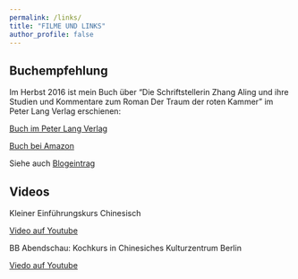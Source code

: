 ```yaml
---
permalink: /links/
title: "FILME UND LINKS"
author_profile: false
---
```


## Buchempfehlung

Im Herbst 2016 ist mein Buch über “Die Schriftstellerin Zhang Aling und ihre Studien und Kommentare zum Roman Der Traum der roten Kammer” im Peter Lang Verlag erschienen:

[Buch im Peter Lang Verlag][url-links1]

[Buch bei Amazon][url-links2]

Siehe auch [Blogeintrag][url-links3]

## Videos

Kleiner Einführungskurs Chinesisch

[Video auf Youtube][url-links4]

BB Abendschau: Kochkurs in Chinesiches Kulturzentrum Berlin

[Viedo auf Youtube][url-links5]

<!-- references -->
[img-links1]: {{site.baseurl}}/assets/images/links-1.jpg
[url-links1]: https://www.peterlang.com/view/title/19430
[url-links2]: https://www.amazon.de/Schriftstellerin-Ailing-Studien-Kommentare-Kammer%C2%BB/dp/3631675615/ref=sr_1_1?ie=UTF8&qid=1475510903&sr=8-1&keywords=hangkun+strian
[url-links3]: {{site.baseurl}}/blog/zhangailing/
[url-links4]: https://youtu.be/jmuakouPkT0
[url-links5]: https://youtu.be/K08wsItSaGc